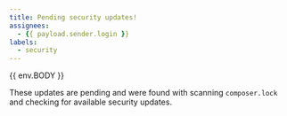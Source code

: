 ```yaml
---
title: Pending security updates!
assignees:
  - {{ payload.sender.login }}
labels:
  - security
---
```

{{ env.BODY }}

These updates are pending and were found with scanning `composer.lock` and checking for available security updates.
